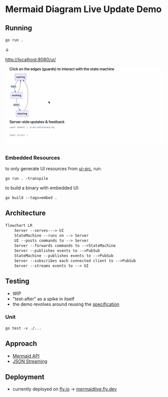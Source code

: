 # Mermaid Diagram Live Update Demo

## Running

```bash
go run .
```

&darr;

[http://localhost:8080/ui/](http://localhost:8080/ui/)

![screencast](./docs/img/live_state.gif)

### Embedded Resources

to only generate UI resources from [ui-src](./ui-src), run:

```shell
go run . -transpile
```

to build a binary with embedded UI:

```shell
go build --tags=embed .
```

## Architecture

```mermaid
flowchart LR
    Server --serves---> UI
    StateMachine --runs on --> Server
    UI --posts commands to --> Server
    Server --forwards commands to -->StateMachine
    Server --publishes events to -->PubSub
    StateMachine --publishes events to -->PubSub
    Server --subscribes each connected client to -->PubSub
    Server --streams events to --> UI
```

## Testing

- WIP
- "test-after" as a spike in itself
- the demo revolves around reusing the [specification](./features/)

### Unit

```shell
go test -v ./...
```

## Approach

- [Mermaid API](https://mermaid.js.org/config/setup/modules/mermaidAPI.html)
- [JSON Streaming](https://en.wikipedia.org/wiki/JSON_streaming)

## Deployment

- currently deployed on [fly.io](https://fly.io/) &rarr; [mermaidlive.fly.dev](https://mermaidlive.fly.dev/)
